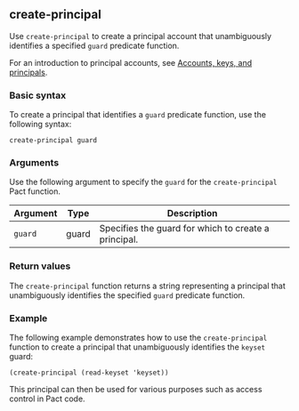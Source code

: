 ## create-principal

Use `create-principal` to create a principal account that unambiguously identifies a specified `guard` predicate function.

For an introduction to principal accounts, see [Accounts, keys, and principals](/learn/accounts).

### Basic syntax

To create a principal that identifies a `guard` predicate function, use the following syntax:

```pact
create-principal guard
```

### Arguments

Use the following argument to specify the `guard` for the `create-principal` Pact function.

| Argument | Type | Description |
| --- | --- | --- |
| `guard` | guard | Specifies the guard for which to create a principal. |

### Return values

The `create-principal` function returns a string representing a principal that unambiguously identifies the specified `guard` predicate function.

### Example

The following example demonstrates how to use the `create-principal` function to create a principal that unambiguously identifies the `keyset` guard:

```pact
(create-principal (read-keyset 'keyset))
```

This principal can then be used for various purposes such as access control in Pact code.
